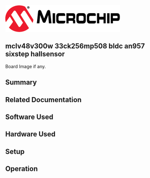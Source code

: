 <picture>
    <source media="(prefers-color-scheme: dark)" srcset="images/microchip_logo_white_red.png">
	<source media="(prefers-color-scheme: light)" srcset="images/microchip_logo_black_red.png">
    <img alt="Microchip Logo." src="images/microchip_logo_black_red.png">
</picture> 

## mclv48v300w 33ck256mp508 bldc an957 sixstep hallsensor

Board Image if any.

## Summary


## Related Documentation


## Software Used 


## Hardware Used


## Setup


## Operation



